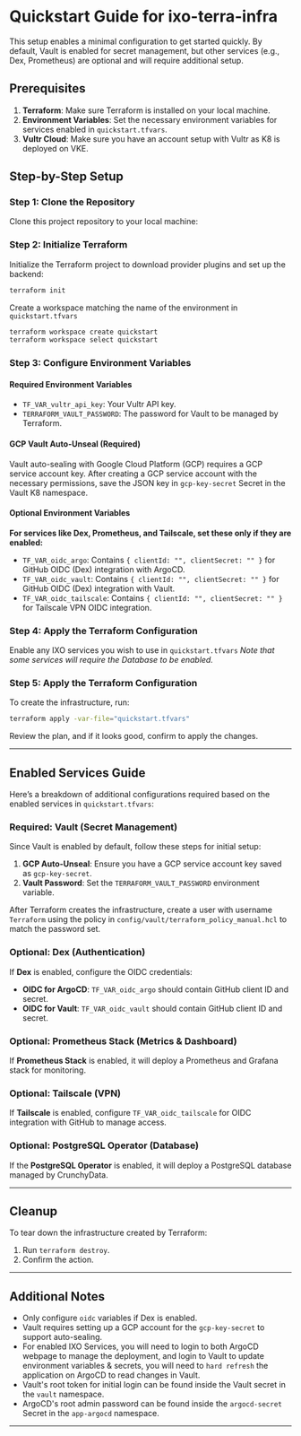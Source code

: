 
# Quickstart Guide for ixo-terra-infra

This setup enables a minimal configuration to get started quickly. By default, Vault is enabled for secret management, but other services (e.g., Dex, Prometheus) are optional and will require additional setup.

## Prerequisites

1. **Terraform**: Make sure Terraform is installed on your local machine.
2. **Environment Variables**: Set the necessary environment variables for services enabled in `quickstart.tfvars`.
3. **Vultr Cloud**: Make sure you have an account setup with Vultr as K8 is deployed on VKE.

## Step-by-Step Setup

### Step 1: Clone the Repository

Clone this project repository to your local machine:

### Step 2: Initialize Terraform

Initialize the Terraform project to download provider plugins and set up the backend:

```bash
terraform init
```
Create a workspace matching the name of the environment in `quickstart.tfvars`
```bash
terraform workspace create quickstart
terraform workspace select quickstart
```

### Step 3: Configure Environment Variables

#### Required Environment Variables

- `TF_VAR_vultr_api_key`: Your Vultr API key.
- `TERRAFORM_VAULT_PASSWORD`: The password for Vault to be managed by Terraform.

#### GCP Vault Auto-Unseal (Required)

Vault auto-sealing with Google Cloud Platform (GCP) requires a GCP service account key. After creating a GCP service account with the necessary permissions, save the JSON key in `gcp-key-secret` Secret in the Vault K8 namespace.

#### Optional Environment Variables

**For services like Dex, Prometheus, and Tailscale, set these only if they are enabled:**

- `TF_VAR_oidc_argo`: Contains `{ clientId: "", clientSecret: "" }` for GitHub OIDC (Dex) integration with ArgoCD.
- `TF_VAR_oidc_vault`: Contains `{ clientId: "", clientSecret: "" }` for GitHub OIDC (Dex) integration with Vault.
- `TF_VAR_oidc_tailscale`: Contains `{ clientId: "", clientSecret: "" }` for Tailscale VPN OIDC integration.

### Step 4: Apply the Terraform Configuration
Enable any IXO services you wish to use in `quickstart.tfvars`
*Note that some services will require the Database to be enabled.*
### Step 5: Apply the Terraform Configuration

To create the infrastructure, run:

```bash
terraform apply -var-file="quickstart.tfvars"
```

Review the plan, and if it looks good, confirm to apply the changes.

---

## Enabled Services Guide

Here’s a breakdown of additional configurations required based on the enabled services in `quickstart.tfvars`:

### Required: Vault (Secret Management)

Since Vault is enabled by default, follow these steps for initial setup:

1. **GCP Auto-Unseal**: Ensure you have a GCP service account key saved as `gcp-key-secret`.
2. **Vault Password**: Set the `TERRAFORM_VAULT_PASSWORD` environment variable.

After Terraform creates the infrastructure, create a user with username `Terraform` using the policy in `config/vault/terraform_policy_manual.hcl` to match the password set.

### Optional: Dex (Authentication)

If **Dex** is enabled, configure the OIDC credentials:

- **OIDC for ArgoCD**: `TF_VAR_oidc_argo` should contain GitHub client ID and secret.
- **OIDC for Vault**: `TF_VAR_oidc_vault` should contain GitHub client ID and secret.

### Optional: Prometheus Stack (Metrics & Dashboard)

If **Prometheus Stack** is enabled, it will deploy a Prometheus and Grafana stack for monitoring.

### Optional: Tailscale (VPN)

If **Tailscale** is enabled, configure `TF_VAR_oidc_tailscale` for OIDC integration with GitHub to manage access.

### Optional: PostgreSQL Operator (Database)

If the **PostgreSQL Operator** is enabled, it will deploy a PostgreSQL database managed by CrunchyData.

---

## Cleanup

To tear down the infrastructure created by Terraform:

1. Run `terraform destroy`.
2. Confirm the action.

---

## Additional Notes

- Only configure `oidc` variables if Dex is enabled.
- Vault requires setting up a GCP account for the `gcp-key-secret` to support auto-sealing.
- For enabled IXO Services, you will need to login to both ArgoCD webpage to manage the deployment, and login to Vault to update environment variables & secrets, you will need to `hard refresh` the application on ArgoCD to read changes in Vault.
- Vault's root token for initial login can be found inside the Vault secret in the `vault` namespace.
- ArgoCD's root admin password can be found inside the `argocd-secret` Secret in the `app-argocd` namespace.

---
